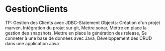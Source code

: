 # GestionClients
TP: Gestion des Clients avec JDBC-Statement
Objects:
Création d'un projet marven,
Intégration du projet sur git,
Mettre sonar,
Mettre en place la gestion des snapshots,
Mettre en place la génération des release, 
Se conneter à une base de données avec Java,
Développement des CRUD dans une application Java
